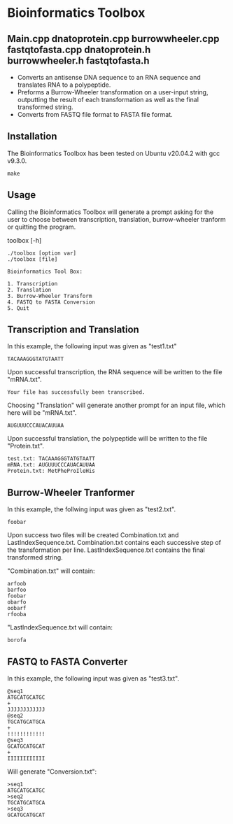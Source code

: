 # Bioinformatics Toolbox
## Main.cpp dnatoprotein.cpp burrowwheeler.cpp fastqtofasta.cpp dnatoprotein.h burrowwheeler.h fastqtofasta.h

* Converts an antisense DNA sequence to an RNA sequence and translates RNA to a polypeptide.
* Preforms a Burrow-Wheeler transformation on a user-input string, outputting the result of each transformation as well as the final transformed string.
* Converts from FASTQ file format to FASTA file format.

## Installation

The Bioinformatics Toolbox has been tested on Ubuntu v20.04.2 with gcc v9.3.0.

```
make
```

## Usage

Calling the Bioinformatics Toolbox will generate a prompt asking for the user to choose between transcription, translation, burrow-wheeler tranform or quitting the program.

toolbox [-h]

```
./toolbox [option var]
./toolbox [file]

Bioinformatics Tool Box:

1. Transcription
2. Translation
3. Burrow-Wheeler Transform
4. FASTQ to FASTA Conversion
5. Quit
```
## Transcription and Translation

In this example, the following input was given as "test1.txt"

```
TACAAAGGGTATGTAATT
```

Upon successful transcription, the RNA sequence will be written to the file "mRNA.txt".

```
Your file has successfully been transcribed.
```

Choosing "Translation" will generate another prompt for an input file, which here will be "mRNA.txt".

```
AUGUUUCCCAUACAUUAA
```
Upon successful translation, the polypeptide will be written to the file "Protein.txt".

```
test.txt: TACAAAGGGTATGTAATT
mRNA.txt: AUGUUUCCCAUACAUUAA
Protein.txt: MetPheProIleHis
```
## Burrow-Wheeler Tranformer

In this example, the follwing input was given as "test2.txt".

```
foobar
```

Upon success two files will be created Combination.txt and LastIndexSequence.txt.
Combination.txt contains each successive step of the transformation per line.
LastIndexSequence.txt contains the final transformed string.

"Combination.txt" will contain: 

```
arfoob
barfoo
foobar
obarfo
oobarf
rfooba
```

"LastIndexSequence.txt will contain:

```
borofa
```
## FASTQ to FASTA Converter

In this example, the following input was given as "test3.txt".

```
@seq1
ATGCATGCATGC
+
JJJJJJJJJJJJ
@seq2
TGCATGCATGCA
+
!!!!!!!!!!!!
@seq3
GCATGCATGCAT
+
IIIIIIIIIIII
```
Will generate "Conversion.txt":

```
>seq1
ATGCATGCATGC
>seq2
TGCATGCATGCA
>seq3
GCATGCATGCAT
```




